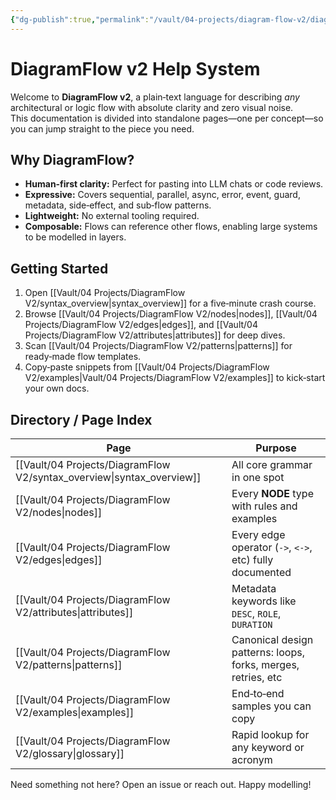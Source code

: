 ```yaml
---
{"dg-publish":true,"permalink":"/vault/04-projects/diagram-flow-v2/diagram-flow-v2-help-documentation/","tags":["gardenEntry"]}
---
```


# DiagramFlow v2 Help System

Welcome to **DiagramFlow v2**, a plain‑text language for describing *any* architectural or logic flow with absolute clarity and zero visual noise.  
This documentation is divided into standalone pages—one per concept—so you can jump straight to the piece you need.

## Why DiagramFlow?
* **Human‑first clarity:** Perfect for pasting into LLM chats or code reviews.  
* **Expressive:** Covers sequential, parallel, async, error, event, guard, metadata, side‑effect, and sub‑flow patterns.  
* **Lightweight:** No external tooling required.  
* **Composable:** Flows can reference other flows, enabling large systems to be modelled in layers.

## Getting Started
1. Open [[Vault/04 Projects/DiagramFlow V2/syntax_overview\|syntax_overview]] for a five‑minute crash course.  
2. Browse [[Vault/04 Projects/DiagramFlow V2/nodes\|nodes]], [[Vault/04 Projects/DiagramFlow V2/edges\|edges]], and [[Vault/04 Projects/DiagramFlow V2/attributes\|attributes]] for deep dives.  
3. Scan [[Vault/04 Projects/DiagramFlow V2/patterns\|patterns]] for ready‑made flow templates.  
4. Copy‑paste snippets from [[Vault/04 Projects/DiagramFlow V2/examples\|Vault/04 Projects/DiagramFlow V2/examples]] to kick‑start your own docs.

## Directory / Page Index
| Page                                                    | Purpose                                                       |
| ------------------------------------------------------- | ------------------------------------------------------------- |
| [[Vault/04 Projects/DiagramFlow V2/syntax_overview\|syntax_overview]]                                     | All core grammar in one spot                                  |
| [[Vault/04 Projects/DiagramFlow V2/nodes\|nodes]]                                               | Every **NODE** type with rules and examples                   |
| [[Vault/04 Projects/DiagramFlow V2/edges\|edges]]                                               | Every edge operator (`->`, `<->`, etc) fully documented       |
| [[Vault/04 Projects/DiagramFlow V2/attributes\|attributes]]                                          | Metadata keywords like `DESC`, `ROLE`, `DURATION`             |
| [[Vault/04 Projects/DiagramFlow V2/patterns\|patterns]]                                            | Canonical design patterns: loops, forks, merges, retries, etc |
| [[Vault/04 Projects/DiagramFlow V2/examples\|examples]] | End‑to‑end samples you can copy                               |
| [[Vault/04 Projects/DiagramFlow V2/glossary\|glossary]]                                            | Rapid lookup for any keyword or acronym                       |

Need something not here? Open an issue or reach out. Happy modelling!
